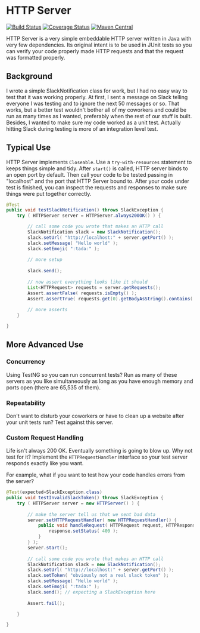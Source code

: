 # HTTP Server

[![Build Status](https://travis-ci.org/bmauter/http-server.svg?branch=master)](https://travis-ci.org/bmauter/http-server)
[![Coverage Status](https://coveralls.io/repos/github/bmauter/http-server/badge.svg?branch=master)](https://coveralls.io/github/bmauter/http-server?branch=master)
[![Maven Central](http://img.shields.io/maven-central/v/com.mauter/http-server.svg)](https://github.com/bmauter/http-server/releases/latest)

HTTP Server is a very simple embeddable HTTP server written in Java with very few dependencies.  Its original intent is to be used in JUnit tests so you can verify your code properly made HTTP requests and that the request was formatted properly.

## Background

I wrote a simple SlackNotification class for work, but I had no easy way to test that it was working properly.  At first, I sent a message on Slack telling everyone I was testing and to ignore the next 50 messages or so.  That works, but a better test wouldn't bother all of my coworkers and could be run as many times as I wanted, preferably when the rest of our stuff is built.  Besides, I wanted to make sure my code worked as a unit test.  Actually hitting Slack during testing is more of an integration level test.

## Typical Use

HTTP Server implements `Closeable`. Use a `try-with-resources` statement to keeps things simple and tidy.  After `start()` is called, HTTP server binds to an open port by default.  Then call your code to be tested passing in "localhost" and the port that HTTP Server bound to.  After your code under test is finished, you can inspect the requests and responses to make sure things were put together correctly.

```java
@Test
public void testSlackNotification() throws SlackException {
	try ( HTTPServer server = HTTPServer.always200OK() ) {

		// call some code you wrote that makes an HTTP call
		SlackNotification slack = new SlackNotification();
		slack.setUrl( "http://localhost:" + server.getPort() );
		slack.setMessage( "Hello world" );
		slack.setEmoji( ":tada:" );
		
		// more setup
		
		slack.send();
		
		// now assert everything looks like it should
		List<HTTPRequest> requests = server.getRequests();
		Assert.assertFalse( requests.isEmpty() );
		Assert.assertTrue( requests.get(0).getBodyAsString().contains( "Hello world" ) );
		
		// more asserts
	}

}
```
## More Advanced Use

### Concurrency

Using TestNG so you can run concurrent tests?  Run as many of these servers as you like simultaneously as long as you have enough memory and ports open (there are 65,535 of them).

### Repeatability

Don't want to disturb your coworkers or have to clean up a website after your unit tests run?  Test against this server.

### Custom Request Handling

Life isn't always 200 OK.  Eventually something is going to blow up.  Why not test for it?  Implement the `HTTPRequestHandler` interface so your test server responds exactly like you want.

For example, what if you want to test how your code handles errors from the server?

```java
@Test(expected=SlackException.class)
public void testInvalidSlackToken() throws SlackException {
	try ( HTTPServer server = new HTTPServer() ) {
	
		// make the server tell us that we sent bad data
		server.setHTTPRequestHandler( new HTTPRequestHandler() {
			public void handleRequest( HTTPRequest request, HTTPResponse response ) {
				response.setStatus( 400 );
			}
		} );
		server.start();
	
		// call some code you wrote that makes an HTTP call
		SlackNotification slack = new SlackNotification();
		slack.setUrl( "http://localhost:" + server.getPort() );
		slack.setToken( "obviously not a real slack token" );
		slack.setMessage( "Hello world" );
		slack.setEmoji( ":tada:" );
		slack.send(); // expecting a SlackException here
		
		Assert.fail();	

	}

}
```
